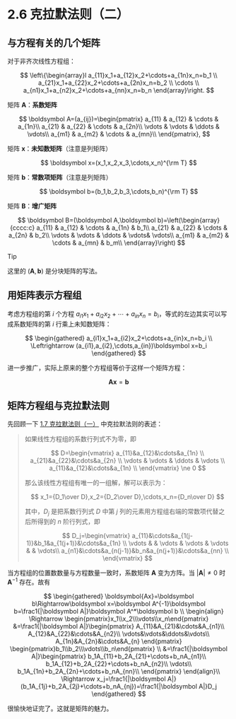 # 2.6 克拉默法则（二）

## 与方程有关的几个矩阵

对于非齐次线性方程组：

$$
\left\{\begin{array}l
  a_{11}x_1+a_{12}x_2+\cdots+a_{1n}x_n=b_1 \\
  a_{21}x_1+a_{22}x_2+\cdots+a_{2n}x_n=b_2 \\
  \cdots \\
  a_{n1}x_1+a_{n2}x_2+\cdots+a_{nn}x_n=b_n
\end{array}\right.
$$

矩阵 $\boldsymbol A$：**系数矩阵**

$$
\boldsymbol A=(a_{ij})=\begin{pmatrix}
  a_{11} & a_{12} & \cdots & a_{1n}\\
  a_{21} & a_{22} & \cdots & a_{2n}\\
  \vdots & \vdots & \ddots & \vdots\\
  a_{m1} & a_{m2} & \cdots & a_{mn}\\
\end{pmatrix},
$$

矩阵 $\boldsymbol x$：**未知数矩阵**（注意是列矩阵）

$$
\boldsymbol x=(x_1,x_2,x_3,\cdots,x_n)^{\rm T}
$$

矩阵 $\boldsymbol b$：**常数项矩阵**（注意是列矩阵）

$$
\boldsymbol b=(b_1,b_2,b_3,\cdots,b_n)^{\rm T}
$$

矩阵 $\boldsymbol B$：**增广矩阵**

$$
\boldsymbol B=(\boldsymbol A,\boldsymbol b)=\left(\begin{array}{cccc:c}
  a_{11} & a_{12} & \cdots & a_{1n} & b_1\\
  a_{21} & a_{22} & \cdots & a_{2n} & b_2\\
  \vdots & \vdots & \ddots & \vdots& \vdots\\
  a_{m1} & a_{m2} & \cdots & a_{mn} & b_m\\
\end{array}\right)
$$

> [!tip]
>
> 这里的 $(\boldsymbol A,\boldsymbol b)$ 是分块矩阵的写法。

## 用矩阵表示方程组

考虑方程组的第 $i$ 个方程 $a_{i1}x_1+a_{i2}x_2+\cdots+a_{in}x_n=b_i$，等式的左边其实可以写成系数矩阵的第 $i$ 行乘上未知数矩阵：

$$
\begin{gathered}
a_{i1}x_1+a_{i2}x_2+\cdots+a_{in}x_n=b_i \\
\Leftrightarrow (a_{i1},a_{i2},\cdots,a_{in})\boldsymbol x=b_i
\end{gathered}
$$

进一步推广，实际上原来的整个方程组等价于这样一个矩阵方程：

$$
\boldsymbol{Ax}=\boldsymbol b
$$

## 矩阵方程组与克拉默法则

先回顾一下 [1.7 克拉默法则（一）](../1-行列式/1.7-克拉默法则（一）#克拉默法则) 中克拉默法则的表述：

> 如果线性方程组的系数行列式不为零，即
>
> $$
> D=\begin{vmatrix}
>  a_{11}&a_{12}&\cdots&a_{1n} \\
>  a_{21}&a_{22}&\cdots&a_{2n} \\
>  \vdots & \vdots & \ddots & \vdots \\
>  a_{11}&a_{12}&\cdots&a_{1n} \\
> \end{vmatrix}
> \ne 0
> $$
>
> 那么该线性方程组有唯一的一组解，解可以表示为：
>
> $$
> x_1={D_1\over D},x_2={D_2\over D},\cdots,x_n={D_n\over D}
> $$
>
> 其中，$D_j$ 是把系数行列式 $D$ 中第 $j$ 列的元素用方程组右端的常数项代替之后所得到的 $n$ 阶行列式，即
>
> $$
> D_j=\begin{vmatrix}
>  a_{11}&\cdots&a_{1(j-1)}&b_1&a_{1(j+1)}&\cdots&a_{1n} \\
>  \vdots &  & \vdots & \vdots & \vdots &  & \vdots\\
>  a_{n1}&\cdots&a_{n(j-1)}&b_n&a_{n(j+1)}&\cdots&a_{nn} \\
> \end{vmatrix}
> $$

当方程组的位置数数量与方程数量一致时，系数矩阵 $\boldsymbol A$ 变为方阵。当 $|\boldsymbol A|\ne0$ 时 $\boldsymbol A^{-1}$ 存在。故有

$$
\begin{gathered}
\boldsymbol{Ax}=\boldsymbol b\Rightarrow\boldsymbol x=\boldsymbol A^{-1}\boldsymbol b=\frac1{|\boldsymbol A|}\boldsymbol A^*\boldsymbol b \\
\begin{align}
\Rightarrow
\begin{pmatrix}x_1\\x_2\\\vdots\\x_n\end{pmatrix}
&=\frac1{|\boldsymbol A|}\begin{pmatrix}
A_{11}&A_{21}&\cdots&A_{n1}\\
A_{12}&A_{22}&\cdots&A_{n2}\\
\vdots&\vdots&\ddots&\vdots\\
A_{1n}&A_{2n}&\cdots&A_{n}
\end{pmatrix}
\begin{pmatrix}b_1\\b_2\\\vdots\\b_n\end{pmatrix} \\
&=\frac1{|\boldsymbol A|}\begin{pmatrix}
b_1A_{11}+b_2A_{21}+\cdots+b_nA_{n1}\\
b_1A_{12}+b_2A_{22}+\cdots+b_nA_{n2}\\
\vdots\\
b_1A_{1n}+b_2A_{2n}+\cdots+b_nA_{nn}\\
\end{pmatrix}
\end{align}\\
\Rightarrow x_j=\frac1{|\boldsymbol A|}(b_1A_{1j}+b_2A_{2j}+\cdots+b_nA_{nj})=\frac1{|\boldsymbol A|}D_j
\end{gathered}
$$

很愉快地证完了。这就是矩阵的魅力。

